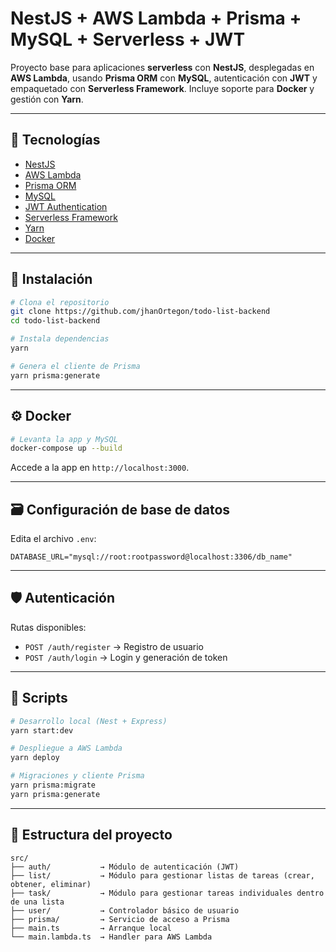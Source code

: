 # NestJS + AWS Lambda + Prisma + MySQL + Serverless + JWT

Proyecto base para aplicaciones **serverless** con **NestJS**, desplegadas en **AWS Lambda**, usando **Prisma ORM** con **MySQL**, autenticación con **JWT** y empaquetado con **Serverless Framework**. Incluye soporte para **Docker** y gestión con **Yarn**.

---

## 🚀 Tecnologías

- [NestJS](https://nestjs.com/)
- [AWS Lambda](https://aws.amazon.com/lambda/)
- [Prisma ORM](https://www.prisma.io/)
- [MySQL](https://www.mysql.com/)
- [JWT Authentication](https://jwt.io/)
- [Serverless Framework](https://www.serverless.com/)
- [Yarn](https://yarnpkg.com/)
- [Docker](https://www.docker.com/)

---

## 🔧 Instalación

```bash
# Clona el repositorio
git clone https://github.com/jhanOrtegon/todo-list-backend
cd todo-list-backend

# Instala dependencias
yarn

# Genera el cliente de Prisma
yarn prisma:generate
```

---

## ⚙️ Docker

```bash
# Levanta la app y MySQL
docker-compose up --build
```

Accede a la app en `http://localhost:3000`.

---

## 🗃 Configuración de base de datos

Edita el archivo `.env`:

```
DATABASE_URL="mysql://root:rootpassword@localhost:3306/db_name"
```

---

## 🛡 Autenticación

Rutas disponibles:

- `POST /auth/register` → Registro de usuario
- `POST /auth/login` → Login y generación de token

---

## 🧪 Scripts

```bash
# Desarrollo local (Nest + Express)
yarn start:dev

# Despliegue a AWS Lambda
yarn deploy

# Migraciones y cliente Prisma
yarn prisma:migrate
yarn prisma:generate
```

---

## 📁 Estructura del proyecto

```
src/
├── auth/           → Módulo de autenticación (JWT)
├── list/           → Módulo para gestionar listas de tareas (crear, obtener, eliminar)
├── task/           → Módulo para gestionar tareas individuales dentro de una lista
├── user/           → Controlador básico de usuario
├── prisma/         → Servicio de acceso a Prisma
├── main.ts         → Arranque local
└── main.lambda.ts  → Handler para AWS Lambda
```
